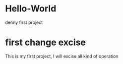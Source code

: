 # Hello-World
denny first project
# first change excise
This is my first project, I will excise all kind of operation
